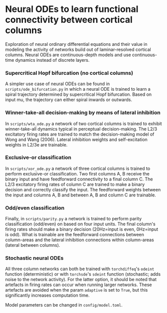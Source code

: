 # Neural ODEs to learn functional connectivity between cortical columns

Exploration of neural ordinary differential equations and their value in modeling the activity of networks build out of laminar-resolved cortical columns. 
Neural ODEs are continuous-depth models and use continuous-time dynamics instead of discrete layers. 

### Supercritical Hopf bifurcation (no cortical columns)
A simpler use case of neural ODEs can be found in ``scripts/ode_bifurcation.py`` in which a neural ODE is trained to learn a spiral trajectory determined by supercritical Hopf bifurcation. 
Based on input mu, the trajectory can either spiral inwards or outwards. 

### Winner-take-all decision-making by means of lateral inhibition
In ``scripts/wta_ode.py`` a network of two cortical columns is trained to exhibit winner-take-all dynamics typical in perceptual decision-making. 
The L2/3 excitatory firing rates are trained to match the decision-making model of Wong and Wang (2006). 
Lateral inhibition weights and self-excitation weights in L2/3e are trainable. 

### Exclusive-or classification
In ``scripts/xor_ode.py`` a network of three cortical columns is trained to perform exclusive-or classification. 
Two first columns A, B receive the binary input and have feedforward connectivity to a final column C. 
The L2/3 excitatory firing rates of column C are trained to make a binary decision and correctly classify the input. 
The feedforward weights between the input and columns A, B and between A, B and column C are trainable. 

### Odd/even classification
Finally, in ``scripts/parity.py`` a network is trained to perform parity classification (odd/even) on based on four input units. 
The final column's firing rates should make a binary decision (20Hz=input is even, 0Hz=input is odd). 
What is trainable are the feedforward connections between column-areas and the lateral inhibition connections within column-areas (lateral between columns). 

### Stochastic neural ODEs
All three column networks can both be trained with ``torchdiffeq``'s ``odeint`` function (deterministic) or with ``torchsde``'s ``sdeint`` function (stochastic; adds noise to the network activity). 
For the latter option, it should be noted that artefacts in firing rates can occur when running larger networks. 
These artefacts are avoided when the param ``adaptive`` is set to ``True``, but this significantly increases computation time. 


Model parameters can be changed in ``config/model.toml``. 
